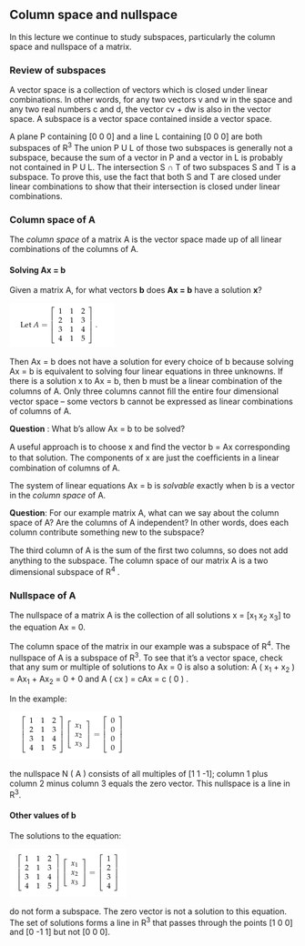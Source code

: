 ## Column space and nullspace

In this lecture we continue to study subspaces, particularly the column space and nullspace of a matrix.

### Review of subspaces

A vector space is a collection of vectors which is closed under linear combinations. In other words, for any two vectors v and w in the space and any two real numbers c and d, the vector cv + dw is also in the vector space. A subspace is a vector space contained inside a vector space.

A plane P containing [0 0 0] and a line L containing [0 0 0] are both subspaces of R<sup>3</sup> The union P U L of those two subspaces is generally not a subspace, because the sum of a vector in P and a vector in L is probably not contained in P U L. The intersection S ∩ T of two subspaces S and T is a subspace. To prove this, use the fact that both S and T are closed under linear combinations to show that their intersection is closed under linear combinations.

### Column space of A

The *column space* of a matrix A is the vector space made up of all linear combinations of the columns of A.

#### Solving Ax = b

Given a matrix A, for what vectors **b** does **Ax = b** have a solution **x**?

![Matrix A](Images/matrix_a_lec6.png)

Then Ax = b does not have a solution for every choice of b because solving Ax = b is equivalent to solving four linear equations in three unknowns. If there is a solution x to Ax = b, then b must be a linear combination of the columns of A. Only three columns cannot ﬁll the entire four dimensional vector space – some vectors b cannot be expressed as linear combinations of columns of A.

**Question** : What b’s allow Ax = b to be solved?

A useful approach is to choose x and ﬁnd the vector b = Ax corresponding to that solution. The components of x are just the coefﬁcients in a linear combination of columns of A.

The system of linear equations Ax = b is *solvable* exactly when b is a vector in the *column space* of A.

**Question**: For our example matrix A, what can we say about the column space of A? Are the columns of A independent? In other words, does each column contribute something new to the subspace? 

The third column of A is the sum of the ﬁrst two columns, so does not add anything to the subspace. The column space of our matrix A is a two dimensional subspace of R<sup>4</sup> .

### Nullspace of A

The nullspace of a matrix A is the collection of all solutions x = [x<sub>1</sub> x<sub>2</sub> x<sub>3</sub>] to the equation Ax = 0. 

The column space of the matrix in our example was a subspace of R<sup>4</sup>. The nullspace of A is a subspace of R<sup>3</sup>. To see that it’s a vector space, check that any sum or multiple of solutions to Ax = 0 is also a solution: A ( x<sub>1</sub> + x<sub>2</sub> ) =
Ax<sub>1</sub> + Ax<sub>2</sub> = 0 + 0 and A ( cx ) = cAx = c ( 0 ) .

In the example:

![Ax=0 for nullspace of A](Images/matrix_a_lec6_equal_zero.png)

the nullspace N ( A ) consists of all multiples of [1 1 -1]; column 1 plus column 2 minus column 3 equals the zero vector. This nullspace is a line in R<sup>3</sup>.

#### Other values of b

The solutions to the equation:

![Ax=b(non-zero b)](Images/matrix_a_lec6_equal_nonzero.png)

do not form a subspace. The zero vector is not a solution to this equation. The set of solutions forms a line in R<sup>3</sup> that passes through the points [1 0 0] and [0 -1 1] but not [0 0 0].

